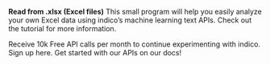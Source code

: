 **Read from .xlsx (Excel files)**
This small program will help you easily analyze your own Excel data using indico’s machine learning text APIs.
Check out the tutorial for more information.

Receive 10k Free API calls per month to continue experimenting with indico. Sign up here.
Get started with our APIs on our docs!
